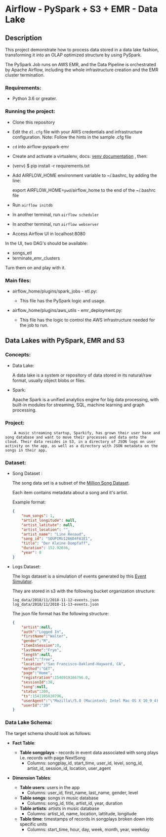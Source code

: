 
# Airflow - PySpark + S3 + EMR - Data Lake  

## Description
This project demonstrate how to process data stored in a data lake fashion, transforming it into an OLAP optimized structure by using PySpark. 

The PySpark Job runs on AWS EMR, and the Data Pipeline is orchestrated by Apache Airflow, including the whole infrastructure creation and the EMR cluster termination.

 ### Requirements:

 - Python 3.6 or greater.

 
### Running the project:  
 -  Clone this repository
 - Edit the `dl.cfg` file with your AWS credentials and infrastructure configuration. Note: Follow the hints in the sample .cfg file
 -  `cd` into airflow-pyspark-emr
 - Create and activate a virtualenv, docs: [venv documentation](https://docs.python.org/3/library/venv.html)   , then:
 - (venv) $ pip install -r requirements.txt
 - Add AIRFLOW_HOME environment variable to ~/.bashrc, by adding the line:										

    export AIRFLOW_HOME=`pwd`/airflow_home
    to the end of the ~/.bashrc file

 -  Run `airflow initdb`
 -  In another terminal, run `airflow scheduler`
 - In another terminal, run `airflow webserver`
 - Access Airflow UI in localhost:8080

In the UI, two DAG's should be available: 

 - songs_etl
 - terminate_emr_clusters

Turn them on and play with it.

### Main files:
 - airflow_home/plugins/spark_jobs - etl.py:
 
     - This file has the PySpark logic and usage.
 
 - airflow_home/plugins/aws_utils - emr_deployment.py:
 
    - This file has the logic to control the AWS infrastructure needed for the job to run.


## Data Lakes with PySpark, EMR and S3

### Concepts:

- Data Lake:

    A data lake is a system or repository of data stored in its natural/raw format, usually object blobs or files.
    
- Spark:

    Apache Spark is a unified analytics engine for big data processing, with built-in modules for streaming, SQL, machine learning and graph processing.

### Project:

        A music streaming startup, Sparkify, has grown their user base and song database and want to move their processes and data onto the cloud. Their data resides in S3, in a directory of JSON logs on user activity on the app, as well as a directory with JSON metadata on the songs in their app.

### Dataset:
- Song Dataset :
    
    The song data set is a subset of the [Million Song Dataset](https://labrosa.ee.columbia.edu/millionsong/).

    Each item contains metadata about a song and it's artist.

    Example format:

    ``` json
    {
        "num_songs": 1, 
        "artist_longitude": null,
        "artist_latitute": null,
        "artist_location": "", 
        "artist_name": "Line Renaud", 
        "song_id": "SOUPIRU12A6D4FA1E1", 
        "title": "Der Kleine Dompfaff", 
        "duration": 152.92036, 
        "year": 0
    }
    ```

- Logs Dataset:

    The logs dataset is a simulation of events generated by this [Event Simulator](https://github.com/Interana/eventsim).

    They are stored in s3 with the following bucket organization structure:

    ``` 
    log_data/2018/11/2018-11-12-events.json
    log_data/2018/11/2018-11-13-events.json
    ```
    
    The json file format has the following structure:

    ``` json
    {
        "artist":null,
        "auth":"Logged In",
        "firstName":"Walter",
        "gender":"M",
        "itemInSession":0,
        "lastName":"Frye",
        "length":null,
        "level":"free",
        "location":"San Francisco-Oakland-Hayward, CA",
        "method":"GET",
        "page":"Home",
        "registration":1540919166796.0,
        "sessionId":38,
        "song":null,
        "status":200,
        "ts":1541105830796,
        "userAgent":"\"Mozilla\/5.0 (Macintosh; Intel Mac OS X 10_9_4) AppleWebKit\/537.36 (KHTML, like Gecko) Chrome\/36.0.1985.143 Safari\/537.36\"",
        "userId":"39"
    }
    ```

### Data Lake Schema:

The target schema should look as follows:

- **Fact Table**:
    - **Table songplays** - records in event data associated with song plays i.e. records with page NextSong
        - Columns: songplay_id, start_time, user_id, level, song_id, artist_id, session_id, location, user_agent

- **Dimension Tables**:
    - **Table users**: users in the app
        - Columns: user_id, first_name, last_name, gender, level
    - **Table songs**: songs in music database
        - Columns: song_id, title, artist_id, year, duration
    - **Table artists**: artists in music database
        - Columns: artist_id, name, location, lattitude, longitude
    - **Table time**: timestamps of records in songplays broken down into specific units
        - Columns: start_time, hour, day, week, month, year, weekday